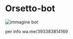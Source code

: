 # Orsetto-bot
![immagine bot](https://user-images.githubusercontent.com/96488975/146984045-dcc924fb-677d-4f6d-889f-0469951a685e.png)

per info wa.me/393383814169
